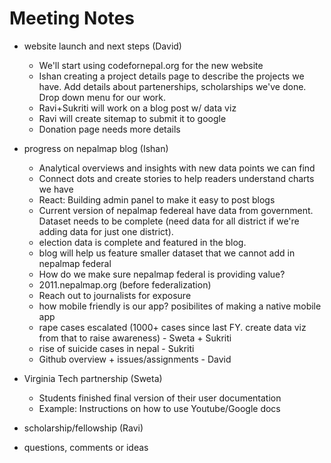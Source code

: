 # Meeting Notes

- website launch and next steps (David) 
  - We'll start using codefornepal.org for the new website
  - Ishan creating a project details page to describe the projects we have. Add details about partenerships, scholarships we've done. Drop down menu for our work.
  - Ravi+Sukriti will work on a blog post w/ data viz
  - Ravi will create sitemap to submit it to google
  - Donation page needs more details
- progress on nepalmap blog (Ishan)
  - Analytical overviews and insights with new data points we can find
  - Connect dots and create stories to help readers understand charts we have
  - React: Building admin panel to make it easy to post blogs
  - Current version of nepalmap federeal have data from government. Dataset needs to be complete (need data for all district if we're adding data for just one district). 
  - election data is complete and featured in the blog.
  - blog will help us feature smaller dataset that we cannot add in nepalmap federal
  - How do we make sure nepalmap federal is providing value?
  - 2011.nepalmap.org (before federalization)
  - Reach out to journalists for exposure
  - how mobile friendly is our app? posibilites of making a native mobile app
  - rape cases escalated (1000+ cases since last FY. create data viz from that to raise awareness) - Sweta + Sukriti
  - rise of suicide cases in nepal - Sukriti
  - Github overview + issues/assignments - David
- Virginia Tech partnership (Sweta)
  - Students finished final version of their user documentation
  - Example: Instructions on how to use Youtube/Google docs
  
- scholarship/fellowship (Ravi)
- questions, comments or ideas

